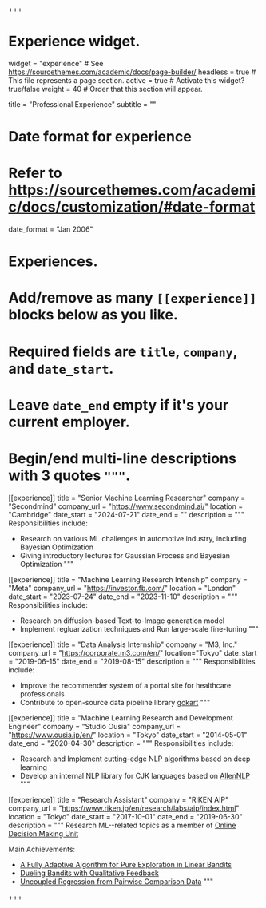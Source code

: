 +++
# Experience widget.
widget = "experience"  # See https://sourcethemes.com/academic/docs/page-builder/
headless = true  # This file represents a page section.
active = true  # Activate this widget? true/false
weight = 40  # Order that this section will appear.

title = "Professional Experience"
subtitle = ""

# Date format for experience
#   Refer to https://sourcethemes.com/academic/docs/customization/#date-format
date_format = "Jan 2006"

# Experiences.
#   Add/remove as many `[[experience]]` blocks below as you like.
#   Required fields are `title`, `company`, and `date_start`.
#   Leave `date_end` empty if it's your current employer.
#   Begin/end multi-line descriptions with 3 quotes `"""`.

[[experience]]
  title = "Senior Machine Learning Researcher"
  company = "Secondmind"
  company_url = "https://www.secondmind.ai/"
  location = "Cambridge"
  date_start = "2024-07-21"
  date_end = ""
  description = """
  Responsibilities include:
  
  * Research on various ML challenges in automotive industry, including Bayesian Optimization
  * Giving introductory lectures for Gaussian Process and Bayesian Optimization
  """

[[experience]]
  title = "Machine Learning Research Intenship"
  company = "Meta"
  company_url = "https://investor.fb.com/"
  location = "London"
  date_start = "2023-07-24"
  date_end = "2023-11-10"
  description = """
  Responsibilities include:
  
  * Research on diffusion-based Text-to-Image generation model
  * Implement regluarization techniques and Run large-scale fine-tuning
  """

[[experience]]
  title = "Data Analysis Internship"
  company = "M3, Inc."
  company_url = "https://corporate.m3.com/en/"
  location="Tokyo"
  date_start = "2019-06-15"
  date_end = "2019-08-15"
  description = """
  Responsibilities include:
  
  *  Improve the recommender system of a portal site for healthcare professionals
  *  Contribute to open-source data pipeline library [gokart](https://github.com/m3dev/gokart)
  """

[[experience]]
  title = "Machine Learning Research and Development Engineer"
  company = "Studio Ousia"
  company_url = "https://www.ousia.jp/en/"
  location = "Tokyo"
  date_start = "2014-05-01"
  date_end = "2020-04-30"
  description = """
  Responsibilities include:
  
  * Research and Implement cutting-edge NLP algorithms based on deep learning
  * Develop an internal NLP library for CJK languages based on [AllenNLP](https://github.com/allenai/allennlp)
  """

[[experience]]
  title = "Research Assistant"
  company = "RIKEN AIP"
  company_url = "https://www.riken.jp/en/research/labs/aip/index.html"
  location = "Tokyo"
  date_start = "2017-10-01"
  date_end = "2019-06-30"
  description = """
  Research ML--related topics as a member of [Online Decision Making Unit](https://aip.riken.jp/labs/generic_tech/online_decision_making/?lang=en)
  
  Main Achievements:
  - [A Fully Adaptive Algorithm for Pure Exploration in Linear Bandits](/publication/lingape/)
  - [Dueling Bandits with Qualitative Feedback](/publication/qdb/)
  - [Uncoupled Regression from Pairwise Comparison Data](/publication/uncoupled-regression/)
  """

+++
